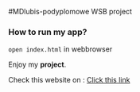 #MDlubis-podyplomowe
WSB project
### How to run my app? 
`open index.html` in webbrowser

Enjoy my **project**.

Check this website on : [Click this link](https://github.com/CarolKuch/MDlubis-podyplomowe)
